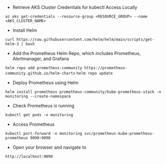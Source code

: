 - Retrieve AKS Cluster Credentials for kubectl Access Locally

```az aks get-credentials --resource-group <RESOURCE_GROUP> --name <AKS_CLUSTER_NAME>```

- Install Helm

`curl https://raw.githubusercontent.com/helm/helm/main/scripts/get-helm-3 | bash`

- Add the Prometheus Helm Repo, which includes Prometheus, Alertmanager, and Grafana

`helm repo add prometheus-community https://prometheus-community.github.io/helm-charts`
`helm repo update`

- Deploy Prometheus using Helm

`helm install prometheus prometheus-community/kube-prometheus-stack -n monitoring --create-namespace`

- Check Prometheus is running

`kubectl get pods -n monitoring`

- Access Prometheus

`kubectl port-forward -n monitoring svc/prometheus-kube-prometheus-prometheus 9090:9090`

- Open your browser and navigate to

`http://localhost:9090`
